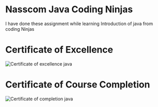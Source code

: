 # Nasscom Java Coding Ninjas 

I have done these assignment while learning Introduction of java from coding Ninjas

# Certificate of Excellence

![Certificate of excellence java](https://user-images.githubusercontent.com/75738861/160671171-b154ca59-3978-42ba-a0f0-ee80c42d65bb.jpg)


# Certificate of Course Completion


![Certificate of completion java](https://user-images.githubusercontent.com/75738861/160671252-25fe1eb1-2ee7-4759-8004-18ea7a5724cd.jpg)

